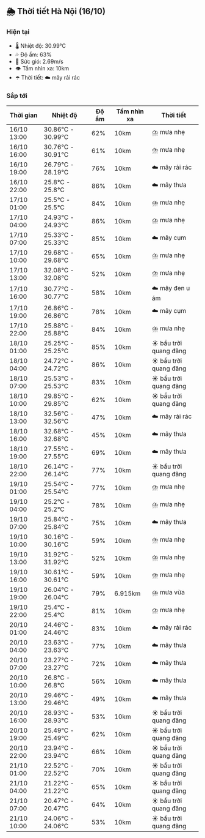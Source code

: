 ## 🌦️ Thời tiết Hà Nội (16/10)

### Hiện tại

- 🌡️ Nhiệt độ: 30.99℃
- 💦 Độ ẩm: 63%
- 💨 Sức gió: 2.69m/s
- 👁️ Tầm nhìn xa: 10km
- ☂️ Thời tiết: ☁️ mây rải rác

### Sắp tới

| Thời gian | Nhiệt độ | Độ ẩm | Tầm nhìn xa | Thời tiết |
| --- | --- | --- | --- | --- |
| 16/10 13:00 | 30.86℃ - 30.99℃ | 62% | 10km | ⛈️ mưa nhẹ |
| 16/10 16:00 | 30.76℃ - 30.91℃ | 61% | 10km | ⛈️ mưa nhẹ |
| 16/10 19:00 | 26.79℃ - 28.19℃ | 76% | 10km | ☁️ mây rải rác |
| 16/10 22:00 | 25.8℃ - 25.8℃ | 86% | 10km | ☁️ mây thưa |
| 17/10 01:00 | 25.5℃ - 25.5℃ | 84% | 10km | ⛈️ mưa nhẹ |
| 17/10 04:00 | 24.93℃ - 24.93℃ | 86% | 10km | ⛈️ mưa nhẹ |
| 17/10 07:00 | 25.33℃ - 25.33℃ | 85% | 10km | ☁️ mây cụm |
| 17/10 10:00 | 29.68℃ - 29.68℃ | 65% | 10km | ⛈️ mưa nhẹ |
| 17/10 13:00 | 32.08℃ - 32.08℃ | 52% | 10km | ⛈️ mưa nhẹ |
| 17/10 16:00 | 30.77℃ - 30.77℃ | 58% | 10km | ☁️ mây đen u ám |
| 17/10 19:00 | 26.86℃ - 26.86℃ | 78% | 10km | ☁️ mây cụm |
| 17/10 22:00 | 25.88℃ - 25.88℃ | 84% | 10km | ⛈️ mưa nhẹ |
| 18/10 01:00 | 25.25℃ - 25.25℃ | 85% | 10km | ☀️ bầu trời quang đãng |
| 18/10 04:00 | 24.72℃ - 24.72℃ | 86% | 10km | ☀️ bầu trời quang đãng |
| 18/10 07:00 | 25.53℃ - 25.53℃ | 83% | 10km | ☀️ bầu trời quang đãng |
| 18/10 10:00 | 29.85℃ - 29.85℃ | 62% | 10km | ☀️ bầu trời quang đãng |
| 18/10 13:00 | 32.56℃ - 32.56℃ | 47% | 10km | ☁️ mây rải rác |
| 18/10 16:00 | 32.68℃ - 32.68℃ | 45% | 10km | ☁️ mây thưa |
| 18/10 19:00 | 27.55℃ - 27.55℃ | 69% | 10km | ☁️ mây thưa |
| 18/10 22:00 | 26.14℃ - 26.14℃ | 77% | 10km | ☀️ bầu trời quang đãng |
| 19/10 01:00 | 25.54℃ - 25.54℃ | 77% | 10km | ⛈️ mưa nhẹ |
| 19/10 04:00 | 25.2℃ - 25.2℃ | 78% | 10km | ⛈️ mưa nhẹ |
| 19/10 07:00 | 25.84℃ - 25.84℃ | 75% | 10km | ☁️ mây thưa |
| 19/10 10:00 | 30.16℃ - 30.16℃ | 59% | 10km | ⛈️ mưa nhẹ |
| 19/10 13:00 | 31.92℃ - 31.92℃ | 52% | 10km | ⛈️ mưa nhẹ |
| 19/10 16:00 | 30.61℃ - 30.61℃ | 59% | 10km | ⛈️ mưa nhẹ |
| 19/10 19:00 | 26.04℃ - 26.04℃ | 79% | 6.915km | ⛈️ mưa vừa |
| 19/10 22:00 | 25.4℃ - 25.4℃ | 81% | 10km | ⛈️ mưa nhẹ |
| 20/10 01:00 | 24.46℃ - 24.46℃ | 83% | 10km | ☁️ mây rải rác |
| 20/10 04:00 | 23.63℃ - 23.63℃ | 77% | 10km | ☁️ mây thưa |
| 20/10 07:00 | 23.27℃ - 23.27℃ | 72% | 10km | ☁️ mây thưa |
| 20/10 10:00 | 26.8℃ - 26.8℃ | 56% | 10km | ☁️ mây thưa |
| 20/10 13:00 | 29.46℃ - 29.46℃ | 49% | 10km | ☁️ mây thưa |
| 20/10 16:00 | 28.93℃ - 28.93℃ | 53% | 10km | ☀️ bầu trời quang đãng |
| 20/10 19:00 | 25.49℃ - 25.49℃ | 62% | 10km | ☀️ bầu trời quang đãng |
| 20/10 22:00 | 23.94℃ - 23.94℃ | 66% | 10km | ☀️ bầu trời quang đãng |
| 21/10 01:00 | 22.52℃ - 22.52℃ | 70% | 10km | ☀️ bầu trời quang đãng |
| 21/10 04:00 | 21.22℃ - 21.22℃ | 65% | 10km | ☀️ bầu trời quang đãng |
| 21/10 07:00 | 20.47℃ - 20.47℃ | 64% | 10km | ☀️ bầu trời quang đãng |
| 21/10 10:00 | 24.06℃ - 24.06℃ | 53% | 10km | ☀️ bầu trời quang đãng |
